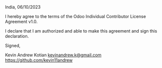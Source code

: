 India, 06/10/2023

I hereby agree to the terms of the Odoo Individual Contributor License
Agreement v1.0.

I declare that I am authorized and able to make this agreement and sign this
declaration.

Signed,

Kevin Andrew Kotian kevinandrew.k@gmail.com https://github.com/kevin11andrew

